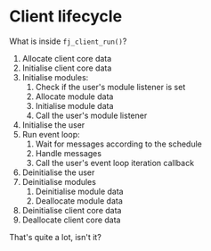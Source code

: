 # Client lifecycle

<!-- TODO: update client run logic doc -->

What is inside `fj_client_run()`?

1. Allocate client core data
2. Initialise client core data
3. Initialise modules:
    1. Check if the user's module listener is set
    2. Allocate module data
    3. Initialise module data
    4. Call the user's module listener
4. Initialise the user
5. Run event loop:
   1. Wait for messages according to the schedule
   2. Handle messages
   3. Call the user's event loop iteration callback
6. Deinitialise the user
7. Deinitialise modules
   1. Deinitialise module data
   2. Deallocate module data
8. Deinitialise client core data
9. Deallocate client core data

That's quite a lot, isn't it?
